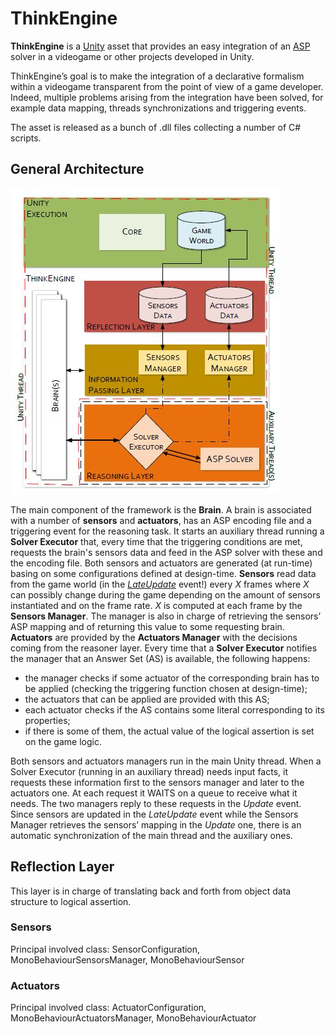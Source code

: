 # ThinkEngine
**ThinkEngine** is a [Unity](https://unity.com/) asset that provides an easy integration of an [ASP](https://en.wikipedia.org/wiki/Answer_set_programming) solver in a videogame or other projects developed in Unity. 

ThinkEngine’s goal is to make the integration of a declarative formalism within a videogame transparent from the point of view of a game developer.
Indeed, multiple problems arising from the integration have been solved, for example data mapping, threads synchronizations and triggering events. 

The asset is released as a bunch of .dll files collecting a number of C# scripts. 

## General Architecture

![ThinkEngine's Architecture](ThinkEngine_Architecture.JPG)

The main component of the framework is the **Brain**. A brain is associated with a number of **sensors** and **actuators**, has an ASP encoding file and a triggering event for the reasoning task. 
It starts an auxiliary thread running a **Solver Executor** that, every time that the triggering conditions are met, requests the brain's sensors data and feed in the ASP solver with these and the encoding file. 
Both sensors and actuators are generated (at run-time) basing on some configurations defined at design-time. 
**Sensors** read data from the game world (in the [*LateUpdate*](https://docs.unity3d.com/Manual/ExecutionOrder.html) event!) every *X* frames where *X* can possibly change during the game depending on the amount of sensors instantiated and on the frame rate.
*X* is computed at each frame by the **Sensors Manager**. The manager is also in charge of retrieving the sensors’ ASP mapping and of returning this value to some requesting brain. 
**Actuators** are provided by the **Actuators Manager** with the decisions coming from the reasoner layer. Every time that a **Solver Executor** notifies the manager that an Answer Set (AS) is available, the following happens:
* the manager checks if some actuator of the corresponding brain has to be applied (checking the triggering function chosen at design-time);
* the actuators that can be applied are provided with this AS;
* each actuator checks if the AS contains some literal corresponding to its properties;
* if there is some of them, the actual value of the logical assertion is set on the game logic.

Both sensors and actuators managers run in the main Unity thread. 
When a Solver Executor (running in an auxiliary thread) needs input facts, it requests these information first to the sensors manager and later to the actuators one. 
At each request it WAITS on a queue to receive what it needs. The two managers reply to these requests in the *Update* event. 
Since sensors are updated in the *LateUpdate* event while the Sensors Manager retrieves the sensors’ mapping in the *Update* one, there is an automatic synchronization of the main thread and the auxiliary ones.

## Reflection Layer
This layer is in charge of translating back and forth from object data structure to logical assertion.
### Sensors
Principal involved class: SensorConfiguration, MonoBehaviourSensorsManager, MonoBehaviourSensor

### Actuators
Principal involved class: ActuatorConfiguration, MonoBehaviourActuatorsManager, MonoBehaviourActuator
